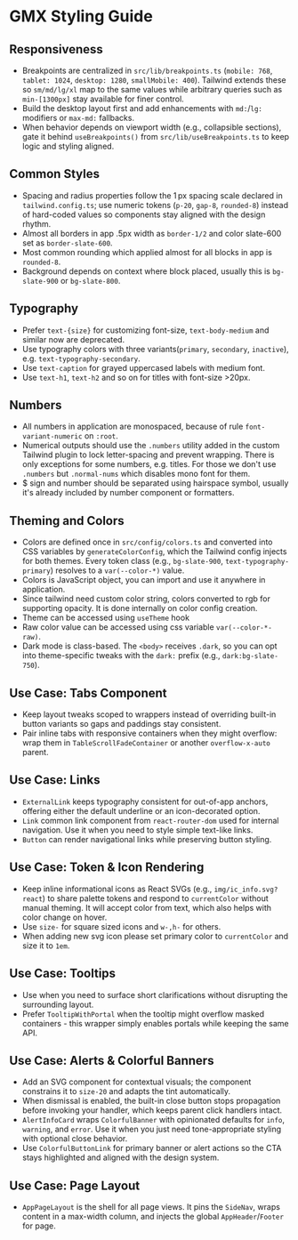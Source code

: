 # GMX Styling Guide

## Responsiveness
- Breakpoints are centralized in `src/lib/breakpoints.ts` (`mobile: 768`, `tablet: 1024`, `desktop: 1280`, `smallMobile: 400`). Tailwind extends these so `sm/md/lg/xl` map to the same values while arbitrary queries such as `min-[1300px]` stay available for finer control.
- Build the desktop layout first and add enhancements with `md:`/`lg:` modifiers or `max-md:` fallbacks.
- When behavior depends on viewport width (e.g., collapsible sections), gate it behind `useBreakpoints()` from `src/lib/useBreakpoints.ts` to keep logic and styling aligned.

## Common Styles
- Spacing and radius properties follow the 1 px spacing scale declared in `tailwind.config.ts`; use numeric tokens (`p-20`, `gap-8`, `rounded-8`) instead of hard-coded values so components stay aligned with the design rhythm.
- Almost all borders in app .5px width as `border-1/2` and color slate-600 set as `border-slate-600`.
- Most common rounding which applied almost for all blocks in app is `rounded-8`.
- Background depends on context where block placed, usually this is `bg-slate-900` or `bg-slate-800`.

## Typography
- Prefer `text-{size}` for customizing font-size, `text-body-medium` and similar now are deprecated.
- Use typography colors with three variants(`primary`, `secondary`, `inactive`), e.g. `text-typography-secondary`.
- Use `text-caption` for grayed uppercased labels with medium font.
- Use `text-h1`, `text-h2` and so on for titles with font-size >20px.

## Numbers
- All numbers in application are monospaced, because of rule `font-variant-numeric` on `:root`.
- Numerical outputs should use the `.numbers` utility added in the custom Tailwind plugin to lock letter-spacing and prevent wrapping. There is only exceptions for some numbers, e.g. titles. For those we don't use `.numbers` but `.normal-nums` which disables mono font for them.
- $ sign and number should be separated using hairspace symbol, usually it's already included by number component or formatters.

## Theming and Colors
- Colors are defined once in `src/config/colors.ts` and converted into CSS variables by `generateColorConfig`, which the Tailwind config injects for both themes. Every token class (e.g., `bg-slate-900`, `text-typography-primary`) resolves to a `var(--color-*)` value.
- Colors is JavaScript object, you can import and use it anywhere in application.
- Since tailwind need custom color string, colors converted to rgb for supporting opacity. It is done internally on color config creation.
- Theme can be accessed using `useTheme` hook
- Raw color value can be accessed using css variable `var(--color-*-raw)`.
- Dark mode is class-based. The `<body>` receives `.dark`, so you can opt into theme-specific tweaks with the `dark:` prefix (e.g., `dark:bg-slate-750`).

## Use Case: Tabs Component
- Keep layout tweaks scoped to wrappers instead of overriding built-in button variants so gaps and paddings stay consistent.
- Pair inline tabs with responsive containers when they might overflow: wrap them in `TableScrollFadeContainer` or another `overflow-x-auto` parent.

## Use Case: Links
- `ExternalLink` keeps typography consistent for out-of-app anchors, offering either the default underline or an icon-decorated option.
- `Link` common link component from `react-router-dom` used for internal navigation. Use it when you need to style simple text-like links.
- `Button` can render navigational links while preserving button styling.

## Use Case: Token & Icon Rendering
- Keep inline informational icons as React SVGs (e.g., `img/ic_info.svg?react`) to share palette tokens and respond to `currentColor` without manual theming. It will accept color from text, which also helps with color change on hover.
- Use `size-` for square sized icons and `w-,h-` for others.
- When adding new svg icon please set primary color to `currentColor` and size it to `1em`.

## Use Case: Tooltips
- Use when you need to surface short clarifications without disrupting the surrounding layout.
- Prefer `TooltipWithPortal` when the tooltip might overflow masked containers - this wrapper simply enables portals while keeping the same API.

## Use Case: Alerts & Colorful Banners
- Add an SVG component for contextual visuals; the component constrains it to `size-20` and adapts the tint automatically.
- When dismissal is enabled, the built-in close button stops propagation before invoking your handler, which keeps parent click handlers intact.
- `AlertInfoCard` wraps `ColorfulBanner` with opinionated defaults for `info`, `warning`, and `error`. Use it when you just need tone-appropriate styling with optional close behavior.
- Use `ColorfulButtonLink` for primary banner or alert actions so the CTA stays highlighted and aligned with the design system.

## Use Case: Page Layout
- `AppPageLayout` is the shell for all page views. It pins the `SideNav`, wraps content in a max-width column, and injects the global `AppHeader`/`Footer` for page.

